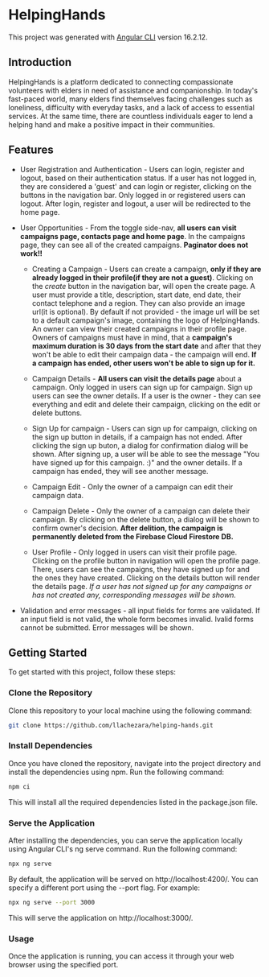 # HelpingHands

This project was generated with [Angular CLI](https://github.com/angular/angular-cli) version 16.2.12.

## Introduction
HelpingHands is a platform dedicated to connecting compassionate volunteers with elders in need of assistance and companionship. In today's fast-paced world, many elders find themselves facing challenges such as loneliness, difficulty with everyday tasks, and a lack of access to essential services. At the same time, there are countless individuals eager to lend a helping hand and make a positive impact in their communities.

## Features
- User Registration and Authentication - Users can login, register and logout, based on their authentication status. If a user has not logged in, they are considered a 'guest' and can login or register, clicking on the buttons in the navigation bar. Only logged in or registered users can logout. After login, register and logout, a user will be redirected to the home page.

- User Opportunities - From the toggle side-nav, **all users can visit campaigns page, contacts page and home page**. In the campaigns page, they can see all of the created campaigns. **Paginator does not work!!**
    
  - Creating a Campaign -  Users can create a campaign, **only if they are already logged in their profile(if they are not a guest)**. Clicking on the *create* button in the navigation bar, will open the create page. A user must provide a title, description, start date, end date, their contact telephone and a region. They can also provide an image url(it is optional). By default if not provided - the image url will be set to a default campaign's image, containing the logo of HelpingHands. An owner can view their created campaigns in their profile page. Owners of campaigns must have in mind, that a **campaign's maximum duration is 30 days from the start date** and after that they won't be able to edit their campaign data - the campaign will end. **If a campaign has ended, other users won't be able to sign up for it.**
    
  - Campaign Details - **All users can visit the details page** about a campaign. Only logged in users can sign up for campaign. Sign up users can see the owner details. If a user is the owner - they can see everything and edit and delete their campaign, clicking on the edit or delete buttons.
 
  - Sign Up for campaign - Users can sign up for campaign, clicking on the sign up button in details, if a campaign has not ended. After clicking the sign up buton, a dialog for confirmation dialog will be shown. After signing up, a user will be able to see the message "You have signed up for this campaign. :)" and the owner details. If a campaign has ended, they will see another message.
    
  - Campaign Edit - Only the owner of a campaign can edit their campaign data.
    
  - Campaign Delete - Only the owner of a campaign can delete their campaign. By clicking on the delete button, a dialog will be shown to confirm owner's decision. **After delition, the campaign is permanently deleted from the Firebase Cloud Firestore DB.**
    
  - User Profile - Only logged in users can visit their profile page. Clicking on the profile button in navigation will open the profile page. There, users can see the campaigns, they have signed up for and the ones they have created. Clicking on the details button will render the details page. *If a user has not signed up for any campaigns or has not created any, corresponding messages will be shown.*

- Validation and error messages - all input fields for forms are validated. If an input field is not valid, the whole form becomes invalid. Ivalid forms cannot be submitted. Error messages will be shown.

## Getting Started

To get started with this project, follow these steps:

### Clone the Repository

Clone this repository to your local machine using the following command:

```bash
git clone https://github.com/llachezara/helping-hands.git
```
### Install Dependencies
Once you have cloned the repository, navigate into the project directory and install the dependencies using npm. Run the following command:
```bash
npm ci
```
This will install all the required dependencies listed in the package.json file.

### Serve the Application
After installing the dependencies, you can serve the application locally using Angular CLI's ng serve command. Run the following command:

```bash
npx ng serve
```
By default, the application will be served on http://localhost:4200/. You can specify a different port using the --port flag. For example:

```bash
npx ng serve --port 3000
```
This will serve the application on http://localhost:3000/.

### Usage
Once the application is running, you can access it through your web browser using the specified port.
